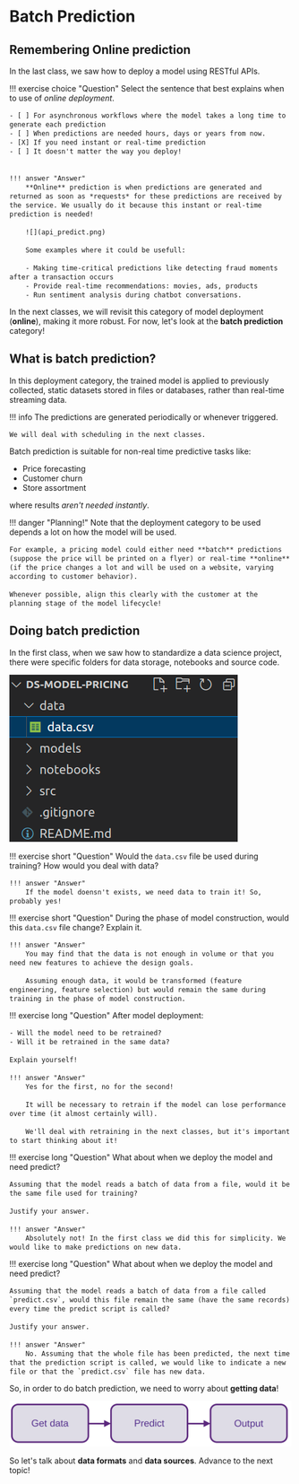 # Batch Prediction

## Remembering **Online** prediction

In the last class, we saw how to deploy a model using RESTful APIs.

!!! exercise choice "Question"
    Select the sentence that best explains when to use of *online deployment*.

    - [ ] For asynchronous workflows where the model takes a long time to generate each prediction
    - [ ] When predictions are needed hours, days or years from now.
    - [X] If you need instant or real-time prediction
    - [ ] It doesn't matter the way you deploy!


    !!! answer "Answer"
        **Online** prediction is when predictions are generated and returned as soon as *requests* for these predictions are received by the service. We usually do it because this instant or real-time prediction is needed!

        ![](api_predict.png)

        Some examples where it could be usefull:

        - Making time-critical predictions like detecting fraud moments after a transaction occurs
        - Provide real-time recommendations: movies, ads, products
        - Run sentiment analysis during chatbot conversations.

In the next classes, we will revisit this category of model deployment (**online**), making it more robust. For now, let's look at the **batch prediction** category!

## What is batch prediction?

In this deployment category, the trained model is applied to previously collected, static datasets stored in files or databases, rather than real-time streaming data.

!!! info
    The predictions are generated periodically or whenever triggered.
    
    We will deal with scheduling in the next classes.

Batch prediction is suitable for non-real time predictive tasks like:

- Price forecasting
- Customer churn
- Store assortment

where results *aren't needed instantly*.

!!! danger "Planning!"
    Note that the deployment category to be used depends a lot on how the model will be used.
    
    For example, a pricing model could either need **batch** predictions (suppose the price will be printed on a flyer) or real-time **online** (if the price changes a lot and will be used on a website, varying according to customer behavior).

    Whenever possible, align this clearly with the customer at the planning stage of the model lifecycle!

## Doing batch prediction

In the first class, when we saw how to standardize a data science project, there were specific folders for data storage, notebooks and source code.

![](ds_project_data_folder.png)

!!! exercise short "Question"
    Would the `data.csv` file be used during training? How would you deal with data?

    !!! answer "Answer"
        If the model doensn't exists, we need data to train it! So, probably yes!

!!! exercise short "Question"
    During the phase of model construction, would this `data.csv` file change? Explain it.

    !!! answer "Answer"
        You may find that the data is not enough in volume or that you need new features to achieve the design goals.

        Assuming enough data, it would be transformed (feature engineering, feature selection) but would remain the same during training in the phase of model construction.

!!! exercise long "Question"
    After model deployment:

    - Will the model need to be retrained?
    - Will it be retrained in the same data?

    Explain yourself!

    !!! answer "Answer"
        Yes for the first, no for the second!

        It will be necessary to retrain if the model can lose performance over time (it almost certainly will).

        We'll deal with retraining in the next classes, but it's important to start thinking about it!

!!! exercise long "Question"
    What about when we deploy the model and need predict?
    
    Assuming that the model reads a batch of data from a file, would it be the same file used for training?

    Justify your answer.

    !!! answer "Answer"
        Absolutely not! In the first class we did this for simplicity. We would like to make predictions on new data.

!!! exercise long "Question"
    What about when we deploy the model and need predict?
    
    Assuming that the model reads a batch of data from a file called `predict.csv`, would this file remain the same (have the same records) every time the predict script is called?

    Justify your answer.

    !!! answer "Answer"
        No. Assuming that the whole file has been predicted, the next time that the prediction script is called, we would like to indicate a new file or that the `predict.csv` file has new data.

So, in order to do batch prediction, we need to worry about **getting data**!

![](data_predict_output.png)

So let's talk about **data formats** and **data sources**. Advance to the next topic!